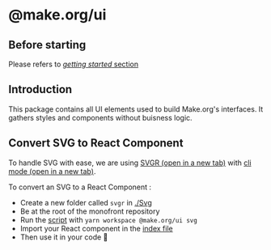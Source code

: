 # @make.org/ui 
## Before starting

Please refers to [*getting started* section](../../README.md#getting-started)

## Introduction

This package contains all UI elements used to build Make.org's interfaces.
It gathers styles and components without buisness logic.

## Convert SVG to React Component
To handle SVG with ease, we are using <a href="https://github.com/gregberge/svgr" target="_blank">SVGR (open in a new tab)</a> with <a href="https://react-svgr.com/docs/cli/" target="_blank">cli mode (open in a new tab)</a>.

To convert an SVG to a React Component :
- Create a new folder called `svgr` in [./Svg]('./Svg')
- Be at the root of the monofront repository
- Run the [script](./package.json#L44) with ```yarn workspace @make.org/ui svg```
- Import your React component in the [index file](./Svg/elements/index.tsx)
- Then use it in your code :tada: